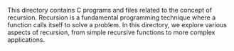 This directory contains C programs and files related to the concept of recursion. Recursion is a fundamental programming technique where a function calls itself to solve a problem. In this directory, we explore various aspects of recursion, from simple recursive functions to more complex applications.
